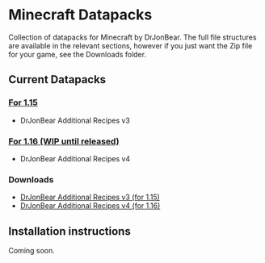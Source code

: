 # Minecraft Datapacks

Collection of datapacks for Minecraft by DrJonBear. The full file structures are available in the relevant sections, however if you just want the Zip file for your game, see the Downloads folder.

## Current Datapacks

### [For 1.15](for-1.15)

- DrJonBear Additional Recipes v3

### [For 1.16 (WIP until released)](for-1.16)

- DrJonBear Additional Recipes v4

### Downloads

- [DrJonBear Additional Recipes v3 (for 1.15)](downloads/drjonbear_additional_recipes_v3(1.15).zip)
- [DrJonBear Additional Recipes v4 (for 1.16)](downloads/drjonbear_additional_recipes_v4(1.16).zip)

## Installation instructions

Coming soon.
